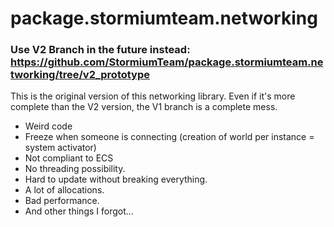 # package.stormiumteam.networking

### Use V2 Branch in the future instead: https://github.com/StormiumTeam/package.stormiumteam.networking/tree/v2_prototype

This is the original version of this networking library.
Even if it's more complete than the V2 version, the V1 branch is a complete mess.  
- Weird code
- Freeze when someone is connecting (creation of world per instance = system activator)
- Not compliant to ECS
- No threading possibility.
- Hard to update without breaking everything.
- A lot of allocations.
- Bad performance.
- And other things I forgot...
